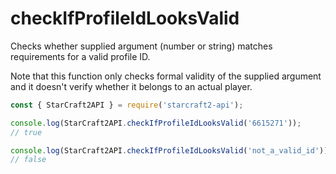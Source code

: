 # checkIfProfileIdLooksValid

Checks whether supplied argument (number or string) matches requirements for a valid profile ID.

Note that this function only checks formal validity of the supplied argument and it doesn't verify whether it belongs to an actual player.

```js
const { StarCraft2API } = require('starcraft2-api');

console.log(StarCraft2API.checkIfProfileIdLooksValid('6615271'));
// true

console.log(StarCraft2API.checkIfProfileIdLooksValid('not_a_valid_id'));
// false
```